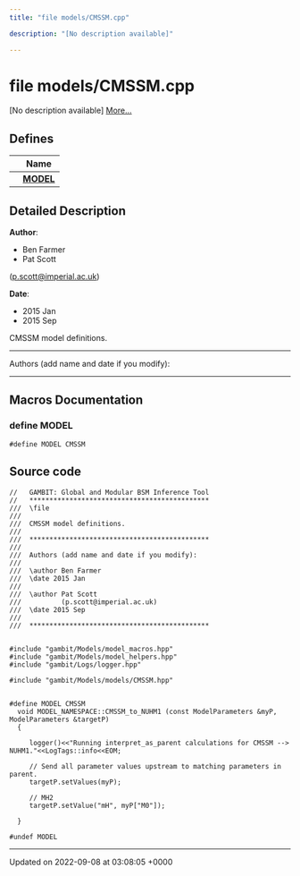```yaml
---
title: "file models/CMSSM.cpp"

description: "[No description available]"

---
```


# file models/CMSSM.cpp

[No description available] [More...](#detailed-description)

## Defines

|                | Name           |
| -------------- | -------------- |
|  | **[MODEL](/documentation/code/files/cmssm_8cpp/#define-model)**  |

## Detailed Description


**Author**: 

  * Ben Farmer 
  * Pat Scott 

 ([p.scott@imperial.ac.uk](mailto:p.scott@imperial.ac.uk)) 


**Date**: 

  * 2015 Jan
  * 2015 Sep


CMSSM model definitions.



------------------

Authors (add name and date if you modify):



------------------




## Macros Documentation

### define MODEL

```
#define MODEL CMSSM
```


## Source code

```
//   GAMBIT: Global and Modular BSM Inference Tool
//   *********************************************
///  \file
///
///  CMSSM model definitions. 
///
///  *********************************************
///
///  Authors (add name and date if you modify):
///   
///  \author Ben Farmer 
///  \date 2015 Jan
///   
///  \author Pat Scott  
///          (p.scott@imperial.ac.uk)
///  \date 2015 Sep
///
///  *********************************************


#include "gambit/Models/model_macros.hpp"
#include "gambit/Models/model_helpers.hpp"
#include "gambit/Logs/logger.hpp"

#include "gambit/Models/models/CMSSM.hpp"


#define MODEL CMSSM 
  void MODEL_NAMESPACE::CMSSM_to_NUHM1 (const ModelParameters &myP, ModelParameters &targetP)
  {

     logger()<<"Running interpret_as_parent calculations for CMSSM --> NUHM1."<<LogTags::info<<EOM;
     
     // Send all parameter values upstream to matching parameters in parent.
     targetP.setValues(myP);

     // MH2
     targetP.setValue("mH", myP["M0"]);

  }

#undef MODEL
```


-------------------------------

Updated on 2022-09-08 at 03:08:05 +0000
